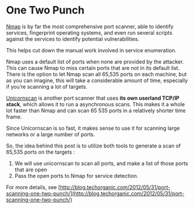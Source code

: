 One Two Punch
===========

[Nmap](https://nmap.org) is by far the most comprehensive port scanner, able to identify services, fingerprint operating systems, and even run several scripts against the services to identify potential vulnerabilities.

This helps cut down the manual work involved in service enumeration.

Nmap uses a default list of ports when none are provided by the attacker. This can cause Nmap to miss certain ports that are not in its default list. There is the option to let Nmap scan all 65,535 ports on each machine, but as you can imagine, this will take a considerable amount of time, especially if you’re scanning a lot of targets.

[Unicornscan](https://sectools.org/tool/unicornscan/) is another port scanner that uses **its own userland TCP/IP stack**, which allows it to run a asynchronous scans. This makes it a whole lot faster than Nmap and can scan 65 535 ports in a relatively shorter time frame.

Since Unicornscan is so fast, it makes sense to use it for scanning large networks or a large number of ports.

So, the idea behind this post is to utilize both tools to generate a scan of 65,535 ports on the targets :

1. We will use unicornscan to scan all ports, and make a list of those ports that are open
2. Pass the open ports to Nmap for service detection.

For more details, see [http://blog.techorganic.com/2012/05/31/port-scanning-one-two-punch/](http://blog.techorganic.com/2012/05/31/port-scanning-one-two-punch/)
